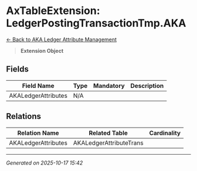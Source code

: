 # AxTableExtension: LedgerPostingTransactionTmp.AKA

[← Back to AKA Ledger Attribute Management](../README.md)

> **Extension Object**

## Fields

| Field Name | Type | Mandatory | Description |
|------------|------|-----------|-------------|
| AKALedgerAttributes | N/A |  |  |

## Relations

| Relation Name | Related Table | Cardinality |
|---------------|---------------|-------------|
| AKALedgerAttributes | AKALedgerAttributeTrans |  |

---

*Generated on 2025-10-17 15:42*
